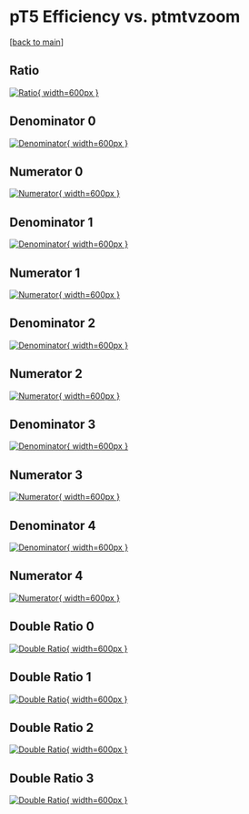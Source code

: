 # pT5 Efficiency vs. ptmtvzoom

[[back to main](./)]



## Ratio

[![Ratio](../mtv/var/pT5_loweta_211_-1_eff_ptmtvzoom.png){ width=600px }](../mtv/var/pT5_loweta_211_-1_eff_ptmtvzoom.pdf)

## Denominator 0

[![Denominator](../mtv/den/pT5_loweta_211_-1_eff_ptmtvzoom_den0.png){ width=600px }](../mtv/den/pT5_loweta_211_-1_eff_ptmtvzoom_den0.pdf)

## Numerator 0

[![Numerator](../mtv/num/pT5_loweta_211_-1_eff_ptmtvzoom_num0.png){ width=600px }](../mtv/num/pT5_loweta_211_-1_eff_ptmtvzoom_num0.pdf)

## Denominator 1

[![Denominator](../mtv/den/pT5_loweta_211_-1_eff_ptmtvzoom_den1.png){ width=600px }](../mtv/den/pT5_loweta_211_-1_eff_ptmtvzoom_den1.pdf)

## Numerator 1

[![Numerator](../mtv/num/pT5_loweta_211_-1_eff_ptmtvzoom_num1.png){ width=600px }](../mtv/num/pT5_loweta_211_-1_eff_ptmtvzoom_num1.pdf)

## Denominator 2

[![Denominator](../mtv/den/pT5_loweta_211_-1_eff_ptmtvzoom_den2.png){ width=600px }](../mtv/den/pT5_loweta_211_-1_eff_ptmtvzoom_den2.pdf)

## Numerator 2

[![Numerator](../mtv/num/pT5_loweta_211_-1_eff_ptmtvzoom_num2.png){ width=600px }](../mtv/num/pT5_loweta_211_-1_eff_ptmtvzoom_num2.pdf)

## Denominator 3

[![Denominator](../mtv/den/pT5_loweta_211_-1_eff_ptmtvzoom_den3.png){ width=600px }](../mtv/den/pT5_loweta_211_-1_eff_ptmtvzoom_den3.pdf)

## Numerator 3

[![Numerator](../mtv/num/pT5_loweta_211_-1_eff_ptmtvzoom_num3.png){ width=600px }](../mtv/num/pT5_loweta_211_-1_eff_ptmtvzoom_num3.pdf)

## Denominator 4

[![Denominator](../mtv/den/pT5_loweta_211_-1_eff_ptmtvzoom_den4.png){ width=600px }](../mtv/den/pT5_loweta_211_-1_eff_ptmtvzoom_den4.pdf)

## Numerator 4

[![Numerator](../mtv/num/pT5_loweta_211_-1_eff_ptmtvzoom_num4.png){ width=600px }](../mtv/num/pT5_loweta_211_-1_eff_ptmtvzoom_num4.pdf)

## Double Ratio 0

[![Double Ratio](../mtv/ratio/pT5_loweta_211_-1_eff_ptmtvzoom_ratio0.png){ width=600px }](../mtv/ratio/pT5_loweta_211_-1_eff_ptmtvzoom_ratio0.pdf)

## Double Ratio 1

[![Double Ratio](../mtv/ratio/pT5_loweta_211_-1_eff_ptmtvzoom_ratio1.png){ width=600px }](../mtv/ratio/pT5_loweta_211_-1_eff_ptmtvzoom_ratio1.pdf)

## Double Ratio 2

[![Double Ratio](../mtv/ratio/pT5_loweta_211_-1_eff_ptmtvzoom_ratio2.png){ width=600px }](../mtv/ratio/pT5_loweta_211_-1_eff_ptmtvzoom_ratio2.pdf)

## Double Ratio 3

[![Double Ratio](../mtv/ratio/pT5_loweta_211_-1_eff_ptmtvzoom_ratio3.png){ width=600px }](../mtv/ratio/pT5_loweta_211_-1_eff_ptmtvzoom_ratio3.pdf)

